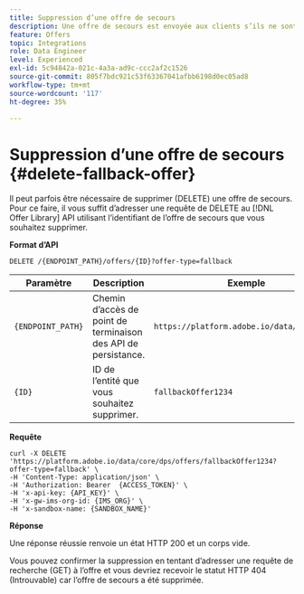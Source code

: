 ```yaml
---
title: Suppression d’une offre de secours
description: Une offre de secours est envoyée aux clients s’ils ne sont pas éligibles à d’autres offres.
feature: Offers
topic: Integrations
role: Data Engineer
level: Experienced
exl-id: 5c94842a-021c-4a3a-ad9c-ccc2af2c1526
source-git-commit: 805f7bdc921c53f63367041afbb6198d0ec05ad8
workflow-type: tm+mt
source-wordcount: '117'
ht-degree: 35%

---
```



# Suppression d’une offre de secours {#delete-fallback-offer}

Il peut parfois être nécessaire de supprimer (DELETE) une offre de secours. Pour ce faire, il vous suffit d’adresser une requête de DELETE au [!DNL Offer Library] API utilisant l’identifiant de l’offre de secours que vous souhaitez supprimer.

**Format d’API**

```http
DELETE /{ENDPOINT_PATH}/offers/{ID}?offer-type=fallback
```

| Paramètre | Description | Exemple |
| --------- | ----------- | ------- |
| `{ENDPOINT_PATH}` | Chemin d’accès de point de terminaison des API de persistance. | `https://platform.adobe.io/data/core/dps/` |
| `{ID}` | ID de l’entité que vous souhaitez supprimer. | `fallbackOffer1234` |

**Requête**

```shell
curl -X DELETE 'https://platform.adobe.io/data/core/dps/offers/fallbackOffer1234?offer-type=fallback' \
-H 'Content-Type: application/json' \
-H 'Authorization: Bearer  {ACCESS_TOKEN}' \
-H 'x-api-key: {API_KEY}' \
-H 'x-gw-ims-org-id: {IMS_ORG}' \
-H 'x-sandbox-name: {SANDBOX_NAME}'
```

**Réponse**

Une réponse réussie renvoie un état HTTP 200 et un corps vide.

Vous pouvez confirmer la suppression en tentant d’adresser une requête de recherche (GET) à l’offre et vous devriez recevoir le statut HTTP 404 (Introuvable) car l’offre de secours a été supprimée.
